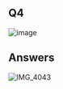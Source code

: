 ## Q4
![image](https://github.com/user-attachments/assets/c6178515-6e3d-4155-8bbb-3202302b3df0)
## Answers
![IMG_4043](https://github.com/user-attachments/assets/808f3f81-33de-4c7a-88c0-a4e4445bf120)
